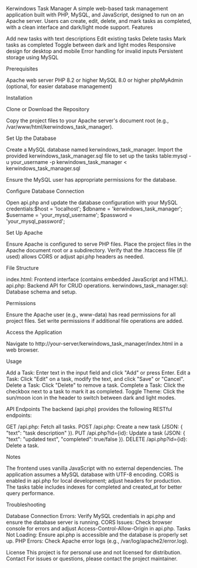 Kerwindows Task Manager
A simple web-based task management application built with PHP, MySQL, and JavaScript, designed to run on an Apache server. Users can create, edit, delete, and mark tasks as completed, with a clean interface and dark/light mode support.
Features

Add new tasks with text descriptions
Edit existing tasks
Delete tasks
Mark tasks as completed
Toggle between dark and light modes
Responsive design for desktop and mobile
Error handling for invalid inputs
Persistent storage using MySQL

Prerequisites

Apache web server
PHP 8.2 or higher
MySQL 8.0 or higher
phpMyAdmin (optional, for easier database management)

Installation

Clone or Download the Repository

Copy the project files to your Apache server's document root (e.g., /var/www/html/kerwindows_task_manager).


Set Up the Database

Create a MySQL database named kerwindows_task_manager.
Import the provided kerwindows_task_manager.sql file to set up the tasks table:mysql -u your_username -p kerwindows_task_manager < kerwindows_task_manager.sql


Ensure the MySQL user has appropriate permissions for the database.


Configure Database Connection

Open api.php and update the database configuration with your MySQL credentials:$host = 'localhost';
$dbname = 'kerwindows_task_manager';
$username = 'your_mysql_username';
$password = 'your_mysql_password';




Set Up Apache

Ensure Apache is configured to serve PHP files.
Place the project files in the Apache document root or a subdirectory.
Verify that the .htaccess file (if used) allows CORS or adjust api.php headers as needed.


File Structure

index.html: Frontend interface (contains embedded JavaScript and HTML).
api.php: Backend API for CRUD operations.
kerwindows_task_manager.sql: Database schema and setup.


Permissions

Ensure the Apache user (e.g., www-data) has read permissions for all project files.
Set write permissions if additional file operations are added.


Access the Application

Navigate to http://your-server/kerwindows_task_manager/index.html in a web browser.



Usage

Add a Task: Enter text in the input field and click "Add" or press Enter.
Edit a Task: Click "Edit" on a task, modify the text, and click "Save" or "Cancel".
Delete a Task: Click "Delete" to remove a task.
Complete a Task: Click the checkbox next to a task to mark it as completed.
Toggle Theme: Click the sun/moon icon in the header to switch between dark and light modes.

API Endpoints
The backend (api.php) provides the following RESTful endpoints:

GET /api.php: Fetch all tasks.
POST /api.php: Create a new task (JSON: { "text": "task description" }).
PUT /api.php?id={id}: Update a task (JSON: { "text": "updated text", "completed": true/false }).
DELETE /api.php?id={id}: Delete a task.

Notes

The frontend uses vanilla JavaScript with no external dependencies.
The application assumes a MySQL database with UTF-8 encoding.
CORS is enabled in api.php for local development; adjust headers for production.
The tasks table includes indexes for completed and created_at for better query performance.

Troubleshooting

Database Connection Errors: Verify MySQL credentials in api.php and ensure the database server is running.
CORS Issues: Check browser console for errors and adjust Access-Control-Allow-Origin in api.php.
Tasks Not Loading: Ensure api.php is accessible and the database is properly set up.
PHP Errors: Check Apache error logs (e.g., /var/log/apache2/error.log).

License
This project is for personal use and not licensed for distribution.
Contact
For issues or questions, please contact the project maintainer.

